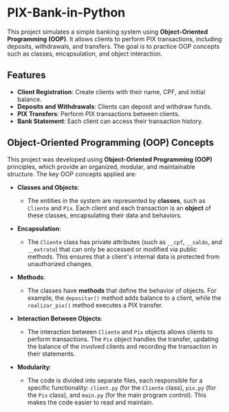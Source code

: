 # PIX-Bank-in-Python
This project simulates a simple banking system using **Object-Oriented Programming (OOP)**. It allows clients to perform PIX transactions, including deposits, withdrawals, and transfers. The goal is to practice OOP concepts such as classes, encapsulation, and object interaction.

## Features

- **Client Registration**: Create clients with their name, CPF, and initial balance.
- **Deposits and Withdrawals**: Clients can deposit and withdraw funds.
- **PIX Transfers**: Perform PIX transactions between clients.
- **Bank Statement**: Each client can access their transaction history.

## Object-Oriented Programming (OOP) Concepts

This project was developed using **Object-Oriented Programming (OOP)** principles, which provide an organized, modular, and maintainable structure. The key OOP concepts applied are:

- **Classes and Objects**:
  - The entities in the system are represented by **classes**, such as `Cliente` and `Pix`. Each client and each transaction is an **object** of these classes, encapsulating their data and behaviors.

- **Encapsulation**:
  - The `Cliente` class has private attributes (such as `__cpf`, `__saldo`, and `__extrato`) that can only be accessed or modified via public methods. This ensures that a client's internal data is protected from unauthorized changes.

- **Methods**:
  - The classes have **methods** that define the behavior of objects. For example, the `depositar()` method adds balance to a client, while the `realizar_pix()` method executes a PIX transfer.

- **Interaction Between Objects**:
  - The interaction between `Cliente` and `Pix` objects allows clients to perform transactions. The `Pix` object handles the transfer, updating the balance of the involved clients and recording the transaction in their statements.

- **Modularity**:
  - The code is divided into separate files, each responsible for a specific functionality: `client.py` (for the `Cliente` class), `pix.py` (for the `Pix` class), and `main.py` (for the main program control). This makes the code easier to read and maintain.
